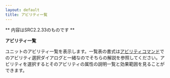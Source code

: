 ```yaml
---
layout: default
title: アビリティ一覧
---
```

** 内容はSRC2.2.33のものです **

**アビリティ一覧**

ユニットのアビリティ一覧を表示します。一覧表の書式は[アビリティコマンド](アビリティ.md)でのアビリティ選択ダイアログと一緒なのでそちらの解説を参照してください。アビリティを選択するとそのアビリティの属性の説明一覧と効果範囲を見ることができます。

